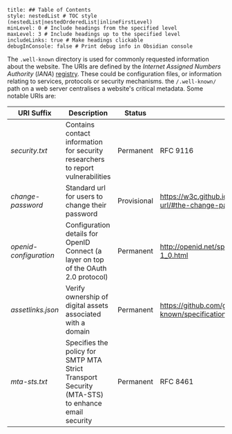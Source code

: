 ```table-of-contents
title: ## Table of Contents
style: nestedList # TOC style (nestedList|nestedOrderedList|inlineFirstLevel)
minLevel: 0 # Include headings from the specified level
maxLevel: 3 # Include headings up to the specified level
includeLinks: true # Make headings clickable
debugInConsole: false # Print debug info in Obsidian console
```
The `.well-known` directory is used for commonly requested information about the website. The URIs are defined by the *Internet Assigned Numbers Authority* (*IANA*) [registry](https://www.iana.org/assignments/well-known-uris/well-known-uris.xhtml). These could be configuration files, or information relating to services, protocols or security mechanisms. the `/.well-known/` path on a web server centralises a website's critical metadata. Some notable URIs are:

| URI Suffix             | Description                                                                                     | Status      | Reference                                                                               |
| ---------------------- | ----------------------------------------------------------------------------------------------- | ----------- | --------------------------------------------------------------------------------------- |
| *security.txt*         | Contains contact information for security researchers to report vulnerabilities                 | Permanent   | RFC 9116                                                                                |
| *change-password*      | Standard url for users to change their password                                                 | Provisional | https://w3c.github.io/webappsec-change-password-url/#the-change-password-well-known-uri |
| *openid-configuration* | Configuration details for OpenID Connect (a layer on top of the OAuth 2.0 protocol)             | Permanent   | http://openid.net/specs/openid-connect-discovery-1_0.html                               |
| *assetlinks.json*      | Verify ownership of digital assets associated with a domain                                     | Permanent   | https://github.com/google/digitalassetlinks/blob/master/well-known/specification.md     |
| *mta-sts.txt*          | Specifies the policy for SMTP MTA Strict Transport Security (MTA-STS) to enhance email security | Permanent   | RFC 8461                                                                                |
